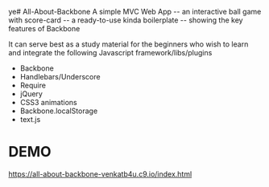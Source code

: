 ye# All-About-Backbone
A simple MVC Web App -- an interactive ball game with score-card -- a ready-to-use kinda boilerplate -- showing the key features of Backbone

It can serve best as a study material for the beginners who wish to learn and integrate the following Javascript framework/libs/plugins

* Backbone
* Handlebars/Underscore
* Require
* jQuery
* CSS3 animations
* Backbone.localStorage
* text.js 

# DEMO
https://all-about-backbone-venkatb4u.c9.io/index.html
